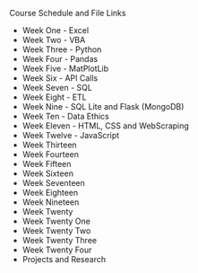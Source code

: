 Course Schedule and File Links 
  - Week One - Excel 
  - Week Two - VBA 
  - Week Three - Python
  - Week Four - Pandas 
  - Week Five - MatPlotLib 
  - Week Six - API Calls
  - Week Seven - SQL 
  - Week Eight - ETL
  - Week Nine - SQL Lite and Flask (MongoDB) 
  - Week Ten - Data Ethics 
  - Week Eleven - HTML, CSS and WebScraping
  - Week Twelve - JavaScript 
  - Week Thirteen 
  - Week Fourteen
  - Week Fifteen
  - Week Sixteen
  - Week Seventeen 
  - Week Eighteen
  - Week Nineteen
  - Week Twenty
  - Week Twenty One
  - Week Twenty Two
  - Week Twenty Three
  - Week Twenty Four 
  - Projects and Research 
